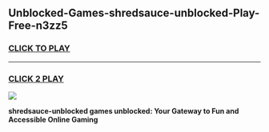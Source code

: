 
## Unblocked-Games-shredsauce-unblocked-Play-Free-n3zz5
<h3>
<a href="https://premium76.site?title=shredsauce-unblocked&ref=20M">CLICK TO PLAY</a></h3>
<hr>

<h3>
<a href="https://premium76.site?title=shredsauce-unblocked&ref=20M">CLICK 2 PLAY</a>
  
</h3>

<a href="https://premium76.site?title=shredsauce-unblocked&ref=19M"><img src="https://clearcache.store/games.png"></a>


**shredsauce-unblocked games unblocked: Your Gateway to Fun and Accessible Online Gaming**
